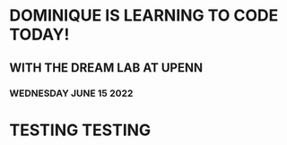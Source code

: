 # DOMINIQUE IS LEARNING TO CODE TODAY!
## WITH THE DREAM LAB AT UPENN </h1>
###  WEDNESDAY JUNE 15 2022 </h1>
# TESTING TESTING </h1>
 
